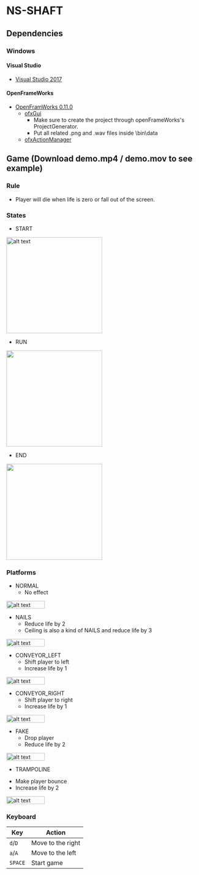 # NS-SHAFT

## Dependencies

### Windows

#### Visual Studio

- [Visual Studio 2017](https://visualstudio.microsoft.com/)

#### OpenFrameWorks

- [OpenFramWorks 0.11.0](https://openframeworks.cc/)
  - [ofxGui](https://openframeworks.cc/documentation/ofxGui/)
    - Make sure to create the project through openFrameWorks's ProjectGenerator.
    - Put all related .png and .wav files inside \bin\data
  - [ofxActionManager](https://github.com/Furkanzmc/ofxActionManager)
  
## Game (Download demo.mp4 / demo.mov to see example)

### Rule

- Player will die when life is zero or fall out of the screen.

### States

- START
<img src="https://github.com/CS126FA19/fantastic-finale-914-Chu/blob/master/pics/start.PNG" alt="alt text" width="250" height="250">

- RUN
<img src="https://github.com/CS126FA19/fantastic-finale-914-Chu/blob/master/pics/Run.PNG" width="250" height="250">

- END
<img src="https://github.com/CS126FA19/fantastic-finale-914-Chu/blob/master/pics/End.PNG" width="250" height="250">

### Platforms

- NORMAL
  * No effect
<img src="https://github.com/CS126FA19/fantastic-finale-914-Chu/blob/master/pics/normal.png" alt="alt text" width="100" height="20">

- NAILS
  * Reduce life by 2
  * Ceiling is also a kind of NAILS and reduce life by 3
<img src="https://github.com/CS126FA19/fantastic-finale-914-Chu/blob/master/pics/nails.png" alt="alt text" width="100" height="20">

- CONVEYOR_LEFT
  * Shift player to left
  * Increase life by 1
<img src="https://github.com/CS126FA19/fantastic-finale-914-Chu/blob/master/pics/conveyor_left.png" alt="alt text" width="100" height="20">

- CONVEYOR_RIGHT
  * Shift player to right
  * Increase life by 1
<img src="https://github.com/CS126FA19/fantastic-finale-914-Chu/blob/master/pics/conveyor_right.png" alt="alt text" width="100" height="20">

- FAKE
  * Drop player
  * Reduce life by 2
<img src="https://github.com/CS126FA19/fantastic-finale-914-Chu/blob/master/pics/fake.png" alt="alt text" width="100" height="20">

- TRAMPOLINE
 * Make player bounce
 * Increase life by 2
<img src="https://github.com/CS126FA19/fantastic-finale-914-Chu/blob/master/pics/trampoline.png" alt="alt text" width="100" height="20">

### Keyboard

| Key      | Action                                                      |
|----------|-------------------------------------------------------------|
| `d`/`D`  | Move to the right                                           |
| `a`/`A`  | Move to the left                                            |
| `SPACE`  | Start game                                                  |


